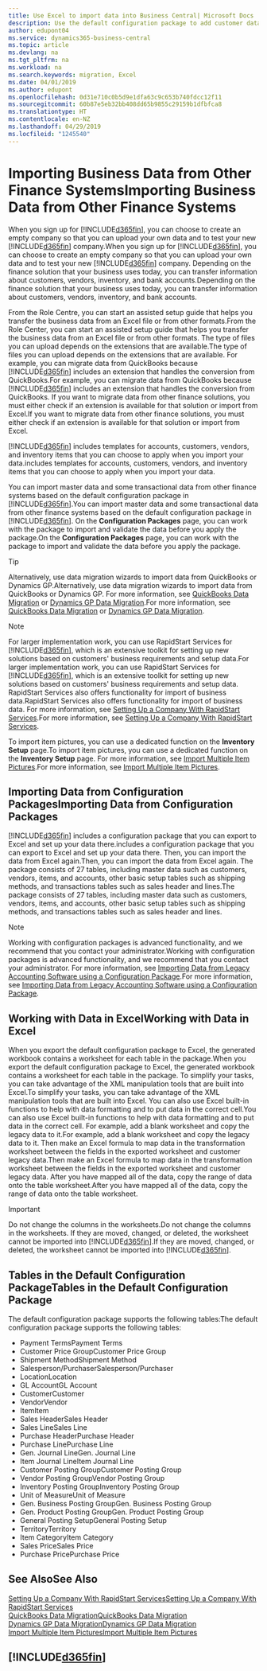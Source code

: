 ```yaml
---
title: Use Excel to import data into Business Central| Microsoft Docs
description: Use the default configuration package to add customer data in Excel and import the data back into Business Central .
author: edupont04
ms.service: dynamics365-business-central
ms.topic: article
ms.devlang: na
ms.tgt_pltfrm: na
ms.workload: na
ms.search.keywords: migration, Excel
ms.date: 04/01/2019
ms.author: edupont
ms.openlocfilehash: 0d31e710c0b5d9e1dfa63c9c653b740fdcc12f11
ms.sourcegitcommit: 60b87e5eb32bb408dd65b9855c29159b1dfbfca8
ms.translationtype: HT
ms.contentlocale: en-NZ
ms.lasthandoff: 04/29/2019
ms.locfileid: "1245540"
---
```

# <a name="importing-business-data-from-other-finance-systems"></a><span data-ttu-id="45822-103">Importing Business Data from Other Finance Systems</span><span class="sxs-lookup"><span data-stu-id="45822-103">Importing Business Data from Other Finance Systems</span></span>
<span data-ttu-id="45822-104">When you sign up for [!INCLUDE[d365fin](includes/d365fin_md.md)], you can choose to create an empty company so that you can upload your own data and to test your new [!INCLUDE[d365fin](includes/d365fin_md.md)] company.</span><span class="sxs-lookup"><span data-stu-id="45822-104">When you sign up for [!INCLUDE[d365fin](includes/d365fin_md.md)], you can choose to create an empty company so that you can upload your own data and to test your new [!INCLUDE[d365fin](includes/d365fin_md.md)] company.</span></span> <span data-ttu-id="45822-105">Depending on the finance solution that your business uses today, you can transfer information about customers, vendors, inventory, and bank accounts.</span><span class="sxs-lookup"><span data-stu-id="45822-105">Depending on the finance solution that your business uses today, you can transfer information about customers, vendors, inventory, and bank accounts.</span></span>  

<span data-ttu-id="45822-106">From the Role Centre, you can start an assisted setup guide that helps you transfer the business data from an Excel file or from other formats.</span><span class="sxs-lookup"><span data-stu-id="45822-106">From the Role Center, you can start an assisted setup guide that helps you transfer the business data from an Excel file or from other formats.</span></span> <span data-ttu-id="45822-107">The type of files you can upload depends on the extensions that are available.</span><span class="sxs-lookup"><span data-stu-id="45822-107">The type of files you can upload depends on the extensions that are available.</span></span> <span data-ttu-id="45822-108">For example, you can migrate data from QuickBooks because [!INCLUDE[d365fin](includes/d365fin_md.md)] includes an extension that handles the conversion from QuickBooks.</span><span class="sxs-lookup"><span data-stu-id="45822-108">For example, you can migrate data from QuickBooks because [!INCLUDE[d365fin](includes/d365fin_md.md)] includes an extension that handles the conversion from QuickBooks.</span></span> <span data-ttu-id="45822-109">If you want to migrate data from other finance solutions, you must either check if an extension is available for that solution or import from Excel.</span><span class="sxs-lookup"><span data-stu-id="45822-109">If you want to migrate data from other finance solutions, you must either check if an extension is available for that solution or import from Excel.</span></span>  

[!INCLUDE[d365fin](includes/d365fin_md.md)] <span data-ttu-id="45822-110">includes templates for accounts, customers, vendors, and inventory items that you can choose to apply when you import your data.</span><span class="sxs-lookup"><span data-stu-id="45822-110">includes templates for accounts, customers, vendors, and inventory items that you can choose to apply when you import your data.</span></span>

<span data-ttu-id="45822-111">You can import master data and some transactional data from other finance systems based on the default configuration package in [!INCLUDE[d365fin](includes/d365fin_md.md)].</span><span class="sxs-lookup"><span data-stu-id="45822-111">You can import master data and some transactional data from other finance systems based on the default configuration package in [!INCLUDE[d365fin](includes/d365fin_md.md)].</span></span> <span data-ttu-id="45822-112">On the **Configuration Packages** page, you can work with the package to import and validate the data before you apply the package.</span><span class="sxs-lookup"><span data-stu-id="45822-112">On the **Configuration Packages** page, you can work with the package to import and validate the data before you apply the package.</span></span>  

> [!TIP]  
> <span data-ttu-id="45822-113">Alternatively, use data migration wizards to import data from QuickBooks or Dynamics GP.</span><span class="sxs-lookup"><span data-stu-id="45822-113">Alternatively, use data migration wizards to import data from QuickBooks or Dynamics GP.</span></span> <span data-ttu-id="45822-114">For more information, see [QuickBooks Data Migration](ui-extensions-quickbooks-data-migration.md) or [Dynamics GP Data Migration](ui-extensions-dynamicsgp-data-migration.md).</span><span class="sxs-lookup"><span data-stu-id="45822-114">For more information, see [QuickBooks Data Migration](ui-extensions-quickbooks-data-migration.md) or [Dynamics GP Data Migration](ui-extensions-dynamicsgp-data-migration.md).</span></span>

> [!NOTE]  
> <span data-ttu-id="45822-115">For larger implementation work, you can use RapidStart Services for [!INCLUDE[d365fin](includes/d365fin_md.md)], which is an extensive toolkit for setting up new solutions based on customers' business requirements and setup data.</span><span class="sxs-lookup"><span data-stu-id="45822-115">For larger implementation work, you can use RapidStart Services for [!INCLUDE[d365fin](includes/d365fin_md.md)], which is an extensive toolkit for setting up new solutions based on customers' business requirements and setup data.</span></span> <span data-ttu-id="45822-116">RapidStart Services also offers functionality for import of business data.</span><span class="sxs-lookup"><span data-stu-id="45822-116">RapidStart Services also offers functionality for import of business data.</span></span> <span data-ttu-id="45822-117">For more information, see [Setting Up a Company With RapidStart Services](admin-set-up-a-company-with-rapidstart.md).</span><span class="sxs-lookup"><span data-stu-id="45822-117">For more information, see [Setting Up a Company With RapidStart Services](admin-set-up-a-company-with-rapidstart.md).</span></span>

<span data-ttu-id="45822-118">To import item pictures, you can use a dedicated function on the **Inventory Setup** page.</span><span class="sxs-lookup"><span data-stu-id="45822-118">To import item pictures, you can use a dedicated function on the **Inventory Setup** page.</span></span> <span data-ttu-id="45822-119">For more information, see [Import Multiple Item Pictures](inventory-how-import-item-pictures.md).</span><span class="sxs-lookup"><span data-stu-id="45822-119">For more information, see [Import Multiple Item Pictures](inventory-how-import-item-pictures.md).</span></span>

## <a name="importing-data-from-configuration-packages"></a><span data-ttu-id="45822-120">Importing Data from Configuration Packages</span><span class="sxs-lookup"><span data-stu-id="45822-120">Importing Data from Configuration Packages</span></span>
[!INCLUDE[d365fin](includes/d365fin_md.md)] <span data-ttu-id="45822-121">includes a configuration package that you can export to Excel and set up your data there.</span><span class="sxs-lookup"><span data-stu-id="45822-121">includes a configuration package that you can export to Excel and set up your data there.</span></span> <span data-ttu-id="45822-122">Then, you can import the data from Excel again.</span><span class="sxs-lookup"><span data-stu-id="45822-122">Then, you can import the data from Excel again.</span></span> <span data-ttu-id="45822-123">The package consists of 27 tables, including master data such as customers, vendors, items, and accounts, other basic setup tables such as shipping methods, and transactions tables such as sales header and lines.</span><span class="sxs-lookup"><span data-stu-id="45822-123">The package consists of 27 tables, including master data such as customers, vendors, items, and accounts, other basic setup tables such as shipping methods, and transactions tables such as sales header and lines.</span></span>  

> [!NOTE]  
>   <span data-ttu-id="45822-124">Working with configuration packages is advanced functionality, and we recommend that you contact your administrator.</span><span class="sxs-lookup"><span data-stu-id="45822-124">Working with configuration packages is advanced functionality, and we recommend that you contact your administrator.</span></span> <span data-ttu-id="45822-125">For more information, see [Importing Data from Legacy Accounting Software using a Configuration Package](across-import-data-configuration-packages.md).</span><span class="sxs-lookup"><span data-stu-id="45822-125">For more information, see [Importing Data from Legacy Accounting Software using a Configuration Package](across-import-data-configuration-packages.md).</span></span>

## <a name="working-with-data-in-excel"></a><span data-ttu-id="45822-126">Working with Data in Excel</span><span class="sxs-lookup"><span data-stu-id="45822-126">Working with Data in Excel</span></span>
<span data-ttu-id="45822-127">When you export the default configuration package to Excel, the generated workbook contains a worksheet for each table in the package.</span><span class="sxs-lookup"><span data-stu-id="45822-127">When you export the default configuration package to Excel, the generated workbook contains a worksheet for each table in the package.</span></span> <span data-ttu-id="45822-128">To simplify your tasks, you can take advantage of the XML manipulation tools that are built into Excel.</span><span class="sxs-lookup"><span data-stu-id="45822-128">To simplify your tasks, you can take advantage of the XML manipulation tools that are built into Excel.</span></span> <span data-ttu-id="45822-129">You can also use Excel built-in functions to help with data formatting and to put data in the correct cell.</span><span class="sxs-lookup"><span data-stu-id="45822-129">You can also use Excel built-in functions to help with data formatting and to put data in the correct cell.</span></span> <span data-ttu-id="45822-130">For example, add a blank worksheet and copy the legacy data to it.</span><span class="sxs-lookup"><span data-stu-id="45822-130">For example, add a blank worksheet and copy the legacy data to it.</span></span> <span data-ttu-id="45822-131">Then make an Excel formula to map data in the transformation worksheet between the fields in the exported worksheet and customer legacy data.</span><span class="sxs-lookup"><span data-stu-id="45822-131">Then make an Excel formula to map data in the transformation worksheet between the fields in the exported worksheet and customer legacy data.</span></span> <span data-ttu-id="45822-132">After you have mapped all of the data, copy the range of data onto the table worksheet.</span><span class="sxs-lookup"><span data-stu-id="45822-132">After you have mapped all of the data, copy the range of data onto the table worksheet.</span></span>  

> [!IMPORTANT]  
>  <span data-ttu-id="45822-133">Do not change the columns in the worksheets.</span><span class="sxs-lookup"><span data-stu-id="45822-133">Do not change the columns in the worksheets.</span></span> <span data-ttu-id="45822-134">If they are moved, changed, or deleted, the worksheet cannot be imported into [!INCLUDE[d365fin](includes/d365fin_md.md)].</span><span class="sxs-lookup"><span data-stu-id="45822-134">If they are moved, changed, or deleted, the worksheet cannot be imported into [!INCLUDE[d365fin](includes/d365fin_md.md)].</span></span>

## <a name="tables-in-the-default-configuration-package"></a><span data-ttu-id="45822-135">Tables in the Default Configuration Package</span><span class="sxs-lookup"><span data-stu-id="45822-135">Tables in the Default Configuration Package</span></span>
<span data-ttu-id="45822-136">The default configuration package supports the following tables:</span><span class="sxs-lookup"><span data-stu-id="45822-136">The default configuration package supports the following tables:</span></span>

-   <span data-ttu-id="45822-137">Payment Terms</span><span class="sxs-lookup"><span data-stu-id="45822-137">Payment Terms</span></span>
-   <span data-ttu-id="45822-138">Customer Price Group</span><span class="sxs-lookup"><span data-stu-id="45822-138">Customer Price Group</span></span>
-   <span data-ttu-id="45822-139">Shipment Method</span><span class="sxs-lookup"><span data-stu-id="45822-139">Shipment Method</span></span>
-   <span data-ttu-id="45822-140">Salesperson/Purchaser</span><span class="sxs-lookup"><span data-stu-id="45822-140">Salesperson/Purchaser</span></span>
-   <span data-ttu-id="45822-141">Location</span><span class="sxs-lookup"><span data-stu-id="45822-141">Location</span></span>
-   <span data-ttu-id="45822-142">GL Account</span><span class="sxs-lookup"><span data-stu-id="45822-142">GL Account</span></span>
-   <span data-ttu-id="45822-143">Customer</span><span class="sxs-lookup"><span data-stu-id="45822-143">Customer</span></span>
-   <span data-ttu-id="45822-144">Vendor</span><span class="sxs-lookup"><span data-stu-id="45822-144">Vendor</span></span>
-   <span data-ttu-id="45822-145">Item</span><span class="sxs-lookup"><span data-stu-id="45822-145">Item</span></span>
-   <span data-ttu-id="45822-146">Sales Header</span><span class="sxs-lookup"><span data-stu-id="45822-146">Sales Header</span></span>
-   <span data-ttu-id="45822-147">Sales Line</span><span class="sxs-lookup"><span data-stu-id="45822-147">Sales Line</span></span>
-   <span data-ttu-id="45822-148">Purchase Header</span><span class="sxs-lookup"><span data-stu-id="45822-148">Purchase Header</span></span>
-   <span data-ttu-id="45822-149">Purchase Line</span><span class="sxs-lookup"><span data-stu-id="45822-149">Purchase Line</span></span>
-   <span data-ttu-id="45822-150">Gen. Journal Line</span><span class="sxs-lookup"><span data-stu-id="45822-150">Gen. Journal Line</span></span>
-   <span data-ttu-id="45822-151">Item Journal Line</span><span class="sxs-lookup"><span data-stu-id="45822-151">Item Journal Line</span></span>
-   <span data-ttu-id="45822-152">Customer Posting Group</span><span class="sxs-lookup"><span data-stu-id="45822-152">Customer Posting Group</span></span>
-   <span data-ttu-id="45822-153">Vendor Posting Group</span><span class="sxs-lookup"><span data-stu-id="45822-153">Vendor Posting Group</span></span>
-   <span data-ttu-id="45822-154">Inventory Posting Group</span><span class="sxs-lookup"><span data-stu-id="45822-154">Inventory Posting Group</span></span>
-   <span data-ttu-id="45822-155">Unit of Measure</span><span class="sxs-lookup"><span data-stu-id="45822-155">Unit of Measure</span></span>
-   <span data-ttu-id="45822-156">Gen. Business Posting Group</span><span class="sxs-lookup"><span data-stu-id="45822-156">Gen. Business Posting Group</span></span>
-   <span data-ttu-id="45822-157">Gen. Product Posting Group</span><span class="sxs-lookup"><span data-stu-id="45822-157">Gen. Product Posting Group</span></span>
-   <span data-ttu-id="45822-158">General Posting Setup</span><span class="sxs-lookup"><span data-stu-id="45822-158">General Posting Setup</span></span>
-   <span data-ttu-id="45822-159">Territory</span><span class="sxs-lookup"><span data-stu-id="45822-159">Territory</span></span>
-   <span data-ttu-id="45822-160">Item Category</span><span class="sxs-lookup"><span data-stu-id="45822-160">Item Category</span></span>
-   <span data-ttu-id="45822-161">Sales Price</span><span class="sxs-lookup"><span data-stu-id="45822-161">Sales Price</span></span>
-   <span data-ttu-id="45822-162">Purchase Price</span><span class="sxs-lookup"><span data-stu-id="45822-162">Purchase Price</span></span>

## <a name="see-also"></a><span data-ttu-id="45822-163">See Also</span><span class="sxs-lookup"><span data-stu-id="45822-163">See Also</span></span>
[<span data-ttu-id="45822-164">Setting Up a Company With RapidStart Services</span><span class="sxs-lookup"><span data-stu-id="45822-164">Setting Up a Company With RapidStart Services</span></span>](admin-set-up-a-company-with-rapidstart.md)  
[<span data-ttu-id="45822-165">QuickBooks Data Migration</span><span class="sxs-lookup"><span data-stu-id="45822-165">QuickBooks Data Migration</span></span>](ui-extensions-quickbooks-data-migration.md)  
[<span data-ttu-id="45822-166">Dynamics GP Data Migration</span><span class="sxs-lookup"><span data-stu-id="45822-166">Dynamics GP Data Migration</span></span>](ui-extensions-dynamicsgp-data-migration.md)  
[<span data-ttu-id="45822-167">Import Multiple Item Pictures</span><span class="sxs-lookup"><span data-stu-id="45822-167">Import Multiple Item Pictures</span></span>](inventory-how-import-item-pictures.md)

## [!INCLUDE[d365fin](includes/free_trial_md.md)]  
